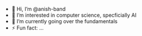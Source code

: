 - 👋 Hi, I’m @anish-band
- 👀 I’m interested in computer science, specficially AI
- 🌱 I’m currently going over the fundamentals 
- ⚡ Fun fact: ...

<!---
anish-band/anish-band is a ✨ special ✨ repository because its `README.md` (this file) appears on your GitHub profile.
You can click the Preview link to take a look at your changes.
--->
